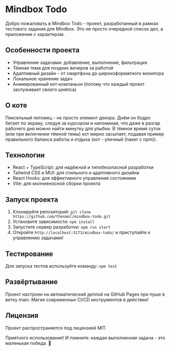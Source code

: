 # Mindbox Todo

Добро пожаловать в Mindbox Todo - проект, разработанный в рамках тестового задания для Mindbox. Это не просто очередной список дел, а приложение с характером.

## Особенности проекта

- Управление задачами: добавление, выполнение, фильтрация
- Тёмная тема для поздних вечеров за работой
- Адаптивный дизайн - от смартфона до широкоформатного монитора
- Локальное хранение задач
- Анимированный кот-компаньон (потому что каждый проект заслуживает своего шняпса)

## О коте

Пиксельный питомец - не просто элемент декора. Днём он бодро бегает по экрану, следуя за курсором и напоминая, что даже в разгар рабочего дня можно найти минутку для улыбки. В тёмное время суток (или при включении тёмной темы) кот мирно засыпает, подавая пример правильного баланса работы и отдыха (кот - уличный (пакет с npm)).
 
## Технологии

- React + TypeScript: для надёжной и типобезопасной разработки
- Tailwind CSS и MUI: для стильного и адаптивного дизайна
- React Hooks: для эффективного управления состоянием
- Vite: для молниеносной сборки проекта

## Запуск проекта

1. Клонируйте репозиторий: `git clone https://github.com/thesmol/mindbox-todo.git`
2. Установите зависимости: `npm install`
3. Запустите сервер разработки: `npm run start`
4. Откройте `http://localhost:5173/mindbox-todo/` и приступайте к управлению задачами!

## Тестирование

Для запуска тестов используйте команду: `npm test`

## Развёртывание

Проект настроен на автоматический деплой на GitHub Pages при пуше в ветку main. Магия современных CI/CD инструментов в действии!

## Лицензия

Проект распространяется под лицензией MIT.

Приятного использования! И помните: каждая выполненная задача - это маленькая победа. 🎉
